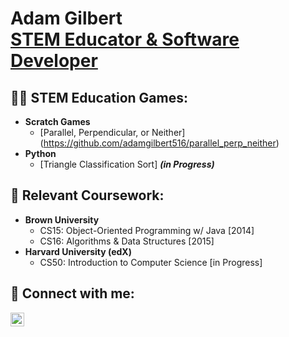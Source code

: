<h1>Adam Gilbert <br/><a href="https://www.linkedin.com/in/adam-gilbert-715ba8154/">STEM Educator & Software Developer</a></h1>

<h2>👨‍💻 STEM Education Games:</h2>

- <b>Scratch Games</b>
  - [Parallel, Perpendicular, or Neither] (https://github.com/adamgilbert516/parallel_perp_neither)
- <b>Python</b>
  - [Triangle Classification Sort] <b><i>(in Progress)</b></i>

<h2> 🌱 Relevant Coursework:</h2>

- <b>Brown University</b>
  - CS15: Object-Oriented Programming w/ Java [2014]
  - CS16: Algorithms & Data Structures [2015]
- <b>Harvard University (edX)</b>
  - CS50: Introduction to Computer Science [in Progress]

<h2> 🤳 Connect with me:</h2>

[<img align="left" alt="AdamGilbert | LinkedIn" width="22px" src="https://cdn.jsdelivr.net/npm/simple-icons@v3/icons/linkedin.svg" />][linkedin]

[linkedin]: https://www.linkedin.com/in/adam-gilbert-715ba8154/

<!--
**adamgilbert516/adamgilbert516** is a ✨ _special_ ✨ repository because its `README.md` (this file) appears on your GitHub profile.

Here are some ideas to get you started:

- 🔭 I’m currently working on ...
- 🌱 I’m currently learning ...
- 👯 I’m looking to collaborate on ...
- 🤔 I’m looking for help with ...
- 💬 Ask me about ...
- 📫 How to reach me: ...
- 😄 Pronouns: ...
- ⚡ Fun fact: ...
-->
